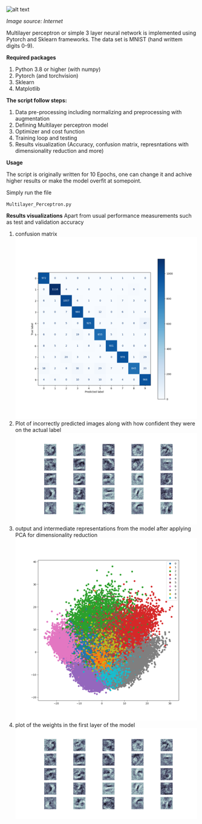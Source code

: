 ![alt text](https://miro.medium.com/max/874/0*HB2hrDZDqs8l5KFA.jpeg)

*Image source: Internet*

Multilayer perceptron or simple 3 layer neural network is implemented using Pytorch and Sklearn frameworks. The data set is MNIST (hand writtem digits 0-9).

**Required packages**
 1. Python 3.8 or higher (with numpy)
 2. Pytorch (and torchvision)
 3. Sklearn
 4. Matplotlib

**The script follow steps:**
1. Data pre-processing including normalizing and preprocessing with augmentation
2. Defining Multilayer perceptron model
3. Optimizer and cost function
4. Training loop and testing
5. Results visualization (Accuracy, confusion matrix, represntations with dimensionality reduction and more)

**Usage**

The script is originally written for 10 Epochs, one can change it and achive higher results or make the model overfit at somepoint. 

Simply run the file
```
Multilayer_Perceptron.py
```
**Results visualizations**
Apart from usual performance measurements such as test and validation accuracy
1. confusion matrix ![alt text](https://github.com/DashankaNadeeshanDeSilva/Multilayer_Perceptron/blob/main/confusion_matrix.png)
2. Plot of incorrectly predicted images along with how confident they were on the actual label ![alt text](https://github.com/DashankaNadeeshanDeSilva/Multilayer_Perceptron/blob/main/weights_visualization.png)
3. output and intermediate representations from the model after applying PCA for dimensionality reduction ![alt text](https://github.com/DashankaNadeeshanDeSilva/Multilayer_Perceptron/blob/main/intermediates_representations.png)
4. plot of the weights in the first layer of the model ![alt text](https://github.com/DashankaNadeeshanDeSilva/Multilayer_Perceptron/blob/main/weights_visualization.png)
